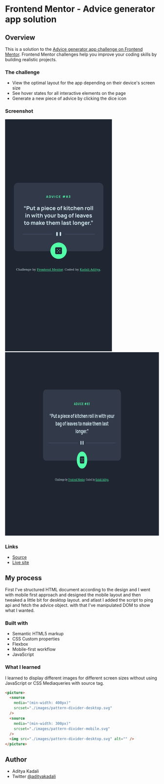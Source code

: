# Frontend Mentor - Advice generator app solution

## Overview

This is a solution to the [Advice generator app challenge on Frontend Mentor](https://www.frontendmentor.io/challenges/advice-generator-app-QdUG-13db). Frontend Mentor challenges help you improve your coding skills by building realistic projects.

### The challenge

- View the optimal layout for the app depending on their device's screen size
- See hover states for all interactive elements on the page
- Generate a new piece of advice by clicking the dice icon

### Screenshot
<img src="./screenshots/mobile.png" width= "350px" alt="Mobile View">

<img src="./screenshots/Desktop.png" height= "600px" alt="Mobile View">

<!-- ![Desktop View](./screenshots/Desktop.png) -->

### Links

- [Source](https://github.com/Adityakadali/Advice-generator-app)
- [Live site](https://adityakadali.github.io/Advice-generator-app/)

## My process

First I've structured HTML document according to the design and I went with mobile first approach and designed the mobile layout and then tweaked a little bit for desktop layout. and atlast I added the script to ping api and fetch the advice object. with that I've manipulated DOM to show what I wanted.

### Built with

- Semantic HTML5 markup
- CSS Custom properties
- Flexbox
- Mobile-first workflow
- JavaScript

### What I learned

I learned to display different images for different screen sizes without using JavaScript or CSS Mediaqueries with source tag.

```html
<picture>
  <source
    media="(min-width: 400px)"
    srcset="./images/pattern-divider-desktop.svg"
  />
  <source
    media="(min-width: 300px)"
    srcset="./images/pattern-divider-mobile.svg"
  />
  <img src="./images/pattern-divider-desktop.svg" alt="" />
</picture>
```

## Author

- Aditya Kadali
- Twitter [@adityakadali](https://www.twitter.com/adityakadali)
